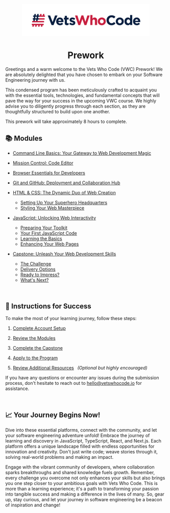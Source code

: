 <div align="center">
  <a href="https://vetswhocode.io">
    <img src="./img/vwc-logo.png" alt="Vets Who Code" width="400px" />
  </a>
</div>

<h1 align="center">Prework</h1>

Greetings and a warm welcome to the Vets Who Code (VWC) Prework! We are absolutely delighted that you have chosen to embark on your Software Engineering journey with us.

This condensed program has been meticulously crafted to acquaint you with the essential tools, technologies, and fundamental concepts that will pave the way for your success in the upcoming VWC course. We highly advise you to diligently progress through each section, as they are thoughtfully structured to build upon one another.

This prework will take approximately 8 hours to complete.

## 📚 Modules

- [Command Line Basics: Your Gateway to Web Development Magic](modules/command-line-basics.md)

- [Mission Control: Code Editor](modules/code-editor.md#🚀-mission-control-code-editor)

- [Browser Essentials for Developers](modules/browser-essentials.md#🌐-browser-essentials)

- [Git and GitHub: Deployment and Collaboration Hub](modules/github-basics.md)

- [HTML & CSS: The Dynamic Duo of Web Creation](./modules/html-css-basics.md#html--css-the-dynamic-duo-of-web-creation)
  - [Setting Up Your Superhero Headquarters](./modules/html-css-basics.md#🎯-setting-up-your-superhero-headquarters)
  - [Styling Your Web Masterpiece](./modules/html-css-basics.md#🎨-styling-your-web-masterpiece)

- [JavaScript: Unlocking Web Interactivity](modules/javascript-basics.md#javascript-your-gateway-to-web-interactivity)
  - [Preparing Your Toolkit](modules/javascript-basics.md#🚀-preparing-your-toolkit)
  - [Your First JavaScript Code](modules/javascript-basics.md#✨-your-first-javascript-code)
  - [Learning the Basics](modules/javascript-basics.md#📚-mastering-the-basics)
  - [Enhancing Your Web Pages](modules/javascript-basics.md#🚧-enhancing-your-web-pages)

- [Capstone: Unleash Your Web Development Skills](modules/capstone.md)
  - [The Challenge](modules/capstone.md#🎯-the-challenge)
  - [Delivery Options](modules/capstone.md#📤-delivery-options)
  - [Ready to Impress?](modules/capstone.md#✅-ready-to-impress)
  - [What's Next?](modules/capstone.md#🚀-whats-next)

&emsp;

## 📝 Instructions for Success

To make the most of your learning journey, follow these steps:

1. [Complete Account Setup](account-set-up.md)

2. [Review the Modules](#-modules)

3. [Complete the Capstone](modules/capstone.md)

4. [Apply to the Program](modules/capstone.md#✅-ready-to-impress)

5. [Review Additional Resources](resources.md) &ensp;_(Optional but highly encouraged)_

If you have any questions or encounter any issues during the submission process, don't hesitate to reach out to [hello@vetswhocode.io](mailto:hello@vetswhocode.io) for assistance.

&emsp;

## 📈 Your Journey Begins Now!

Dive into these essential platforms, connect with the community, and let your software engineering adventure unfold! Embrace the journey of learning and discovery in JavaScript, TypeScript, React, and Next.js. Each platform offers a unique landscape filled with endless opportunities for innovation and creativity. Don't just write code; weave stories through it, solving real-world problems and making an impact.

Engage with the vibrant community of developers, where collaboration sparks breakthroughs and shared knowledge fuels growth. Remember, every challenge you overcome not only enhances your skills but also brings you one step closer to your ambitious goals with Vets Who Code. This is more than a learning experience; it's a path to transforming your passion into tangible success and making a difference in the lives of many. So, gear up, stay curious, and let your journey in software engineering be a beacon of inspiration and change!
